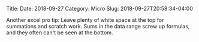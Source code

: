 Title: 
Date: 2018-09-27
Category: Micro
Slug: 2018-09-27T20:58:34-04:00

Another excel pro tip: Leave plenty of white space at the top for summations and scratch work. Sums in the data range screw up formulas, and they often can't be seen at the bottom.